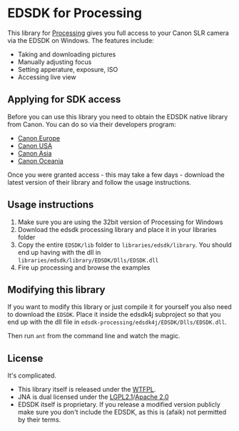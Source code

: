 # EDSDK for Processing

This library for [Processing](http://www.processing.org) gives you full access to your Canon SLR camera via the EDSDK on Windows. The features include: 

- Taking and downloading pictures
- Manually adjusting focus
- Setting apperature, exposure, ISO
- Accessing live view



## Applying for SDK access
Before you can use this library you need to obtain the EDSDK native library from Canon. You can do so via their developers program: 

- [Canon Europe](http://www.didp.canon-europa.com/)
- [Canon USA](http://www.usa.canon.com/cusa/consumer/standard_display/sdk_homepage)
- [Canon Asia](http://www.canon-asia.com/personal/web/developerresource)
- [Canon Oceania](https://www.canon.co.nz/en-NZ/Personal/Support-Help/Support-News/Canon-SDK)

Once you were granted access - this may take a few days - download the latest version of their library and follow the usage instructions. 


## Usage instructions 

1. Make sure you are using the 32bit version of Processing for Windows
1. Download the edsdk processing library and place it in your libraries folder
1. Copy the entire `EDSDK/lib` folder to `libraries/edsdk/library`. 
   You should end up having with the dll in `libraries/edsdk/library/EDSDK/Dlls/EDSDK.dll`
1. Fire up processing and browse the examples

## Modifying this library

If you want to modify this library or just compile it for yourself you also need to download the `EDSDK`. Place it inside the edsdk4j subproject so that you end up with the dll file in `edsdk-processing/edsdk4j/EDSDK/Dlls/EDSDK.dll`.

Then run `ant` from the command line and watch the magic. 


## License

It's complicated. 

- This library itself is released under the [WTFPL](http://www.wtfpl.net/txt/copying/).
- JNA is dual licensed under the [LGPL2.1](https://www.gnu.org/licenses/old-licenses/lgpl-2.1.html)/[Apache 2.0](http://www.apache.org/licenses/LICENSE-2.0.html)
- EDSDK itself is proprietary. If you release a modified version publicly make sure you 
  don't include the EDSDK, as this is (afaik) not permitted by their terms.  